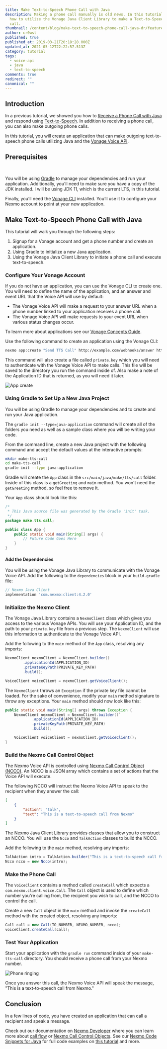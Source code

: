 ```yaml
---
title: Make Text-to-Speech Phone Call with Java
description: Making a phone call manually is old news. In this tutorial, learn
  how to utilize the Vonage Java Client Library to make a Text-to-Speech phone
  call.
thumbnail: /content/blog/make-text-to-speech-phone-call-java-dr/feature.png
author: cr0wst
published: true
published_at: 2019-03-21T20:18:28.000Z
updated_at: 2021-05-12T22:22:57.513Z
category: tutorial
tags:
  - voice-api
  - java
  - text-to-speech
comments: true
redirect: ""
canonical: ""
---
```

## Introduction

In a previous tutorial, we showed you how to [Receive a Phone Call with Java](https://www.nexmo.com/blog/2018/08/09/receive-a-phone-call-with-java-dr/) and respond using [Text-to-Speech](https://www.nexmo.com/tts). In addition to receiving a phone call, you can also make outgoing phone calls.

In this tutorial, you will create an application that can make outgoing text-to-speech phone calls utilizing Java and the [Vonage Voice API](https://developer.nexmo.com/voice/voice-api/overview).

## Prerequisites

<sign-up number></sign-up> 

You will be using [Gradle](https://gradle.org/) to manage your dependencies and run your application. Additionally, you'll need to make sure you have a copy of the JDK installed. I will be using JDK 11, which is the current LTS, in this tutorial.

Finally, you’ll need the [Vonage CLI](https://github.com/Nexmo/nexmo-cli#installation) installed. You’ll use it to configure your Nexmo account to point at your new application.

## Make Text-to-Speech Phone Call with Java

This tutorial will walk you through the following steps:

1. Signup for a Vonage account and get a phone number and create an application.
2. Using Gradle to initialize a new Java application.
3. Using the Vonage Java Client Library to initiate a phone call and execute text-to-speech.

### Configure Your Vonage Account

If you do not have an application, you can use the Vonage CLI to create one. You will need to define the name of the application, and an answer and event URL that the Voice API will use by default:

* The Vonage Voice API will make a request to your answer URL when a phone number linked to your application receives a phone call.
* The Vonage Voice API will make requests to your event URL when various status changes occur.

To learn more about applications see our [Vonage Concepts Guide](https://developer.nexmo.com/concepts/guides/applications).

Use the following command to create an application using the Vonage CLI:

```sh
nexmo app:create "Send TTS Call" http://example.com/webhooks/answer http://example.com/webhooks/events --keyfile private.key
```

This command will also create a file called `private.key` which you will need to authenticate with the Vonage Voice API to make calls. This file will be saved to the directory you run the command inside of. Also make a note of the Application ID that is returned, as you will need it later.

![App create](/content/blog/make-text-to-speech-phone-call-with-java/app-create.png)



### Using Gradle to Set Up a New Java Project

You will be using Gradle to manage your dependencies and to create and run your Java application.

The `gradle init --type=java-application` command will create all of the folders you need as well as a sample class where you will be writing your code.

From the command line, create a new Java project with the following command and accept the default values at the interactive prompts:

```sh
mkdir make-tts-call
cd make-tts-call
gradle init --type java-application
```

Gradle will create the `App` class in the `src/main/java/make/tts/call` folder. Inside of this class is a `getGreeting` and `main` method. You won't need the `getGreeting` method, so feel free to remove it.

Your `App` class should look like this:

```java
/*
 * This Java source file was generated by the Gradle 'init' task.
 */
package make.tts.call;

public class App {
    public static void main(String[] args) {
        // Future Code Goes Here
    }
}
```

#### Add the Dependencies

You will be using the Vonage Java Library to communicate with the Vonage Voice API. Add the following to the `dependencies` block in your `build.gradle` file:

```groovy
// Nexmo Java Client
implementation 'com.nexmo:client:4.2.0'
```

### Initialize the Nexmo Client

The Vonage Java Library contains a `NexmoClient` class which gives you access to the various Vonage APIs. You will use your Application ID, and the path to your `private.key` file from a previous step. The `NexmoClient` will use this information to authenticate to the Vonage Voice API.

Add the following to the `main` method of the `App` class, resolving any imports:

```java
NexmoClient nexmoClient = NexmoClient.builder()
        .applicationId(APPLICATION_ID)
        .privateKeyPath(PRIVATE_KEY_PATH)
        .build();

VoiceClient voiceClient = nexmoClient.getVoiceClient();
```

The `NexmoClient` throws an `Exception` if the private key file cannot be loaded. For the sake of convenience, modify your `main` method signature to throw any exceptions. Your `main` method should now look like this:

```java
public static void main(String[] args) throws Exception {
    NexmoClient nexmoClient = NexmoClient.builder()`
            .applicationId(APPLICATION_ID)
            .privateKeyPath(PRIVATE_KEY_PATH)
            .build();

    VoiceClient voiceClient = nexmoClient.getVoiceClient();
}
```

### Build the Nexmo Call Control Object

The Nexmo Voice API is controlled using [Nexmo Call Control Object (NCCO)](https://developer.nexmo.com/voice/voice-api/ncco-reference). An NCCO is a JSON array which contains a set of actions that the Voice API will execute.

The following NCCO will instruct the Nexmo Voice API to speak to the recipient when they answer the call:

```json
[
    {
        "action": "talk",
        "text": "This is a text-to-speech call from Nexmo"
    }
]
```

The Nexmo Java Client Library provides classes that allow you to construct an NCCO. You will use the `Ncco` and `TalkAction` classes to build the NCCO.

Add the following to the `main` method, resolving any imports:

```java
TalkAction intro = TalkAction.builder("This is a text-to-speech call from Nexmo").build();
Ncco ncco = new Ncco(intro);
```

### Make the Phone Call

The `VoiceClient` contains a method called `createCall` which expects a `com.nexmo.client.voice.Call`. The `Call` object is used to define which number you're calling from, the recipient you wish to call, and the NCCO to control the call.

Create a new `Call` object in the `main` method and invoke the `createCall` method with the created object, resolving any imports:

```java
Call call = new Call(TO_NUMBER, NEXMO_NUMBER, ncco);
voiceClient.createCall(call);
```

### Test Your Application

Start your application with the `gradle run` command inside of your `make-tts-call` directory. You should receive a phone call from your Nexmo number.

![Phone ringing](/content/blog/make-text-to-speech-phone-call-with-java/phone-ringing.jpeg)

Once you answer this call, the Nexmo Voice API will speak the message, "This is a text-to-speech call from Nexmo."

## Conclusion

In a few lines of code, you have created an application that can call a recipient and speak a message.

Check out our documentation on [Nexmo Developer](https://developer.nexmo.com) where you can learn more about [call flow](https://developer.nexmo.com/voice/voice-api/guides/call-flow) or [Nexmo Call Control Objects](https://developer.nexmo.com/voice/voice-api/ncco-reference). See our [Nexmo Code Snippets for Java](https://github.com/nexmo/nexmo-java-code-snippets) for full code examples on [this tutorial](https://github.com/Nexmo/nexmo-java-code-snippets/blob/master/src/main/java/com/nexmo/quickstart/voice/OutboundTextToSpeechWithNcco.java) and more.